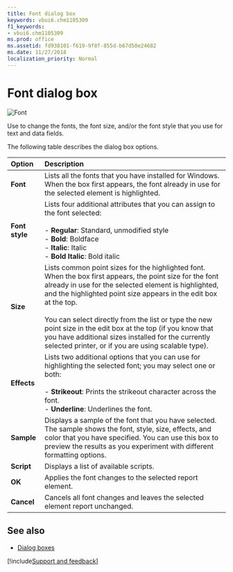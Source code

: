 ```yaml
---
title: Font dialog box
keywords: vbui6.chm1105309
f1_keywords:
- vbui6.chm1105309
ms.prod: office
ms.assetid: fd938101-f619-9f8f-855d-b67d50e24682
ms.date: 11/27/2018
localization_priority: Normal
---
```



# Font dialog box

![Font](../../../images/avhdg003_ZA01201567.gif)

Use to change the fonts, the font size, and/or the font style that you use for text and data fields.

The following table describes the dialog box options.

|Option|Description|
|:-----|:----------|
|**Font**|Lists all the fonts that you have installed for Windows. When the box first appears, the font already in use for the selected element is highlighted.|
|**Font style**|Lists four additional attributes that you can assign to the font selected:<br/><br/>- **Regular**: Standard, unmodified style<br/>- **Bold**: Boldface<br/>- **Italic**: Italic<br/>- **Bold Italic**: Bold italic|   
|**Size**|Lists common point sizes for the highlighted font. When the box first appears, the point size for the font already in use for the selected element is highlighted, and the highlighted point size appears in the edit box at the top.<br/><br/>You can select directly from the list or type the new point size in the edit box at the top (if you know that you have additional sizes installed for the currently selected printer, or if you are using scalable type).|
|**Effects**|Lists two additional options that you can use for highlighting the selected font; you may select one or both:<br/><br/>- **Strikeout**: Prints the strikeout character across the font.<br/>- **Underline**: Underlines the font. |
|**Sample**|Displays a sample of the font that you have selected. The sample shows the font, style, size, effects, and color that you have specified. You can use this box to preview the results as you experiment with different formatting options.|
|**Script**|Displays a list of available scripts.|
|**OK**|Applies the font changes to the selected report element.|
|**Cancel**|Cancels all font changes and leaves the selected element report unchanged.|


## See also

- [Dialog boxes](../dialog-boxes.md)

[!include[Support and feedback](~/includes/feedback-boilerplate.md)]